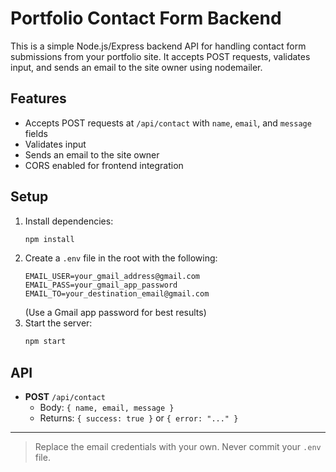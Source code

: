 # Portfolio Contact Form Backend

This is a simple Node.js/Express backend API for handling contact form submissions from your portfolio site. It accepts POST requests, validates input, and sends an email to the site owner using nodemailer.

## Features
- Accepts POST requests at `/api/contact` with `name`, `email`, and `message` fields
- Validates input
- Sends an email to the site owner
- CORS enabled for frontend integration

## Setup
1. Install dependencies:
   ```bash
   npm install
   ```
2. Create a `.env` file in the root with the following:
   ```env
   EMAIL_USER=your_gmail_address@gmail.com
   EMAIL_PASS=your_gmail_app_password
   EMAIL_TO=your_destination_email@gmail.com
   ```
   (Use a Gmail app password for best results)
3. Start the server:
   ```bash
   npm start
   ```

## API
- **POST** `/api/contact`
  - Body: `{ name, email, message }`
  - Returns: `{ success: true }` or `{ error: "..." }`

---

> Replace the email credentials with your own. Never commit your `.env` file.
